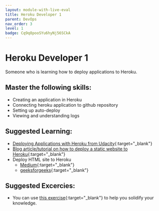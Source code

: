 ```yaml
---
layout: module-with-live-eval
title: Heroku Developer 1
parent: DevOps
nav_order: 3
level: 1
badge: Cq9q8pooSYu6hyNj56SCkA
---
```

# Heroku Developer 1

Someone who is learning how to deploy applications to Heroku.

## Master the following skills:

- Creating an application in Heroku
- Connecting heroku application to github repository
- Setting up auto-deploy
- Viewing and understanding logs

## Suggested Learning:

- [Deploying Applications with Heroku from Udacity](https://www.udacity.com/course/deploying-applications-with-heroku--ud272){:target="\_blank"}
- [Blog article/tutorial on how to deploy a static website to Heroku](https://blog.teamtreehouse.com/deploy-static-site-heroku){:target="\_blank"}
- Deploy HTML site to Heroku
  - [Medium](https://medium.com/@winnieliang/how-to-run-a-simple-html-css-javascript-application-on-heroku-4e664c541b0b){:target="\_blank"}
  - [geeksforgeeks](https://www.geeksforgeeks.org/how-to-deploy-a-basic-static-html-website-to-heroku/){:target="\_blank"}

## Suggested Excercies:

- You can use [this exercise](https://consultantsussex.com/deploy-html-on-heroku/){:target="\_blank"} to help you solidify your knowledge.